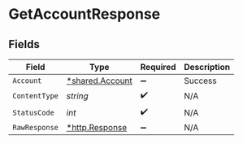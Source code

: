 # GetAccountResponse


## Fields

| Field                                                  | Type                                                   | Required                                               | Description                                            |
| ------------------------------------------------------ | ------------------------------------------------------ | ------------------------------------------------------ | ------------------------------------------------------ |
| `Account`                                              | [*shared.Account](../../models/shared/account.md)      | :heavy_minus_sign:                                     | Success                                                |
| `ContentType`                                          | *string*                                               | :heavy_check_mark:                                     | N/A                                                    |
| `StatusCode`                                           | *int*                                                  | :heavy_check_mark:                                     | N/A                                                    |
| `RawResponse`                                          | [*http.Response](https://pkg.go.dev/net/http#Response) | :heavy_minus_sign:                                     | N/A                                                    |